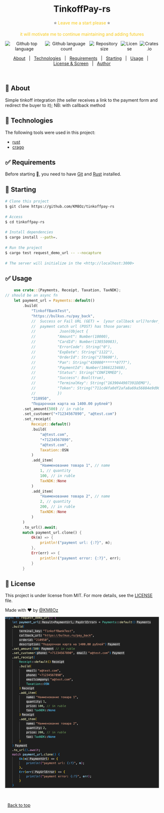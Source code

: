 

<h1 id="top" align="center">TinkoffPay-rs</h1>
<p id="top" color="#343434" align="center">⭐️ <font color="#F7C815">Leave me a start please</font> ⭐️</p>
<p id="top" align="center">
<font color="#F7C815">it will motivate me to continue maintaining and adding futures</font></p>
<div align="center" style="display:flex;flex-direction:row;gap:5px; width:100%;justify-content:center;">
  <img alt="Github top language" href="https://crates.io/crates/tinkoffpay" src="https://img.shields.io/github/languages/top/KM8Oz/TinkoffPay-rs?color=56BEB8">

  <img alt="Github language count" href="https://crates.io/crates/tinkoffpay" src="https://img.shields.io/github/languages/count/KM8Oz/tinkoffpay-rs?color=56BEB8">

  <img alt="Repository size" href="https://crates.io/crates/tinkoffpay" src="https://img.shields.io/github/repo-size/KM8Oz/tinkoffpay-rs?color=56BEB8">

  <img alt="License" href="https://crates.io/crates/tinkoffpay" src="https://img.shields.io/github/license/KM8Oz/tinkoffpay-rs?color=56BEB8">
  <img alt="Crates.io" href="https://crates.io/crates/tinkoffpay" src="https://img.shields.io/crates/v/tinkoffpay?color=56BEB8&label=tinkoffpay">
  <!-- <img alt="Github issues" src="https://img.shields.io/github/issues/KM8Oz/tinkoffpay-rs?color=56BEB8" /> -->

  <!-- <img alt="Github forks" src="https://img.shields.io/github/forks/KM8Oz/tinkoffpay-rs?color=56BEB8" /> -->

  <!-- <img alt="Github stars" src="https://img.shields.io/github/stars/KM8Oz/tinkoffpay-rs?color=56BEB8" /> -->
</div>

<!-- Status -->

<!-- <h4 align="center"> 
	🚧  TinkoffPay 🚀 Under construction...  🚧
</h4> 

<hr> -->

<p align="center" >
  <a href="#-about">About</a> &#xa0; | &#xa0; 
  <!-- <a href="#sparkles-features">Features</a> &#xa0; | &#xa0; -->
  <a href="#-technologies">Technologies</a> &#xa0; | &#xa0;
  <a href="#-requirements">Requirements</a> &#xa0; | &#xa0;
  <a href="#-starting">Starting</a> &#xa0; | &#xa0;
  <a href="#-usage">Usage</a> &#xa0; | &#xa0;
  <a href="#-license">License & Screen</a> &#xa0; | &#xa0;
  <a href="https://github.com/KM8Oz" target="_blank">Author</a>
</p>

<br>

## 🎯 About ##

Simple tinkoff integration (the seller receives a link to the payment form and redirect the buyer to it); NB: with callback method

## 🚀 Technologies ##

The following tools were used in this project:

- [rust](https://www.rust-lang.org/)
- [crago](https://crates.io/)

## ✅ Requirements ##

Before starting :checkered_flag:, you need to have [Git](https://git-scm.com) and [Rust](https://www.rust-lang.org/) installed.

## 🏁 Starting ##

```bash
# Clone this project
$ git clone https://github.com/KM8Oz/tinkoffpay-rs

# Access
$ cd tinkoffpay-rs

# Install dependencies
$ cargo install --path=.

# Run the project
$ cargo test request_demo_url -- --nocapture 

# The server will initialize in the <http://localhost:3000>
```

## ✅ Usage ##

```rust
    use crate::{Payments, Receipt, Taxation, TaxNDK};
// should be an async fn 
    let payment_url = Payments::default()
        .build(
            "TinkoffBankTest",
            "https://bulkus.ru/pay_back", 
            //  Success or Fail URL (GET) =  [your callback url]?order_id=[orderid]
            //  payment catch url (POST) has those params:
            //           Json(Object {
            //          "Amount": Number(10000),
            //          "CardId": Number(130550983),
            //          "ErrorCode": String("0"),
            //          "ExpDate": String("1122"),
            //          "OrderId": String("278600"),
            //          "Pan": String("430000******0777"),
            //          "PaymentId": Number(1866123460),
            //          "Status": String("CONFIRMED"),
            //          "Success": Bool(true),
            //          "TerminalKey": String("1639044907391DEMO"),
            //          "Token": String("711cd4fa0df2afa8a69a56884e9d902eb882c9a01af56498fc6bfdefaf9eef8d")
            //          })
            "210950", 
            "Подарочная карта на 1400.00 рублей")
        .set_amount(500) // in ruble
        .set_customer("+71234567890", "a@test.com")
        .set_receipt(
            Receipt::default()
            .build(
                "a@test.com", 
                "+71234567890", 
                "a@test.com", 
                Taxation::OSN
            )
            .add_item(
                "Наименование товара 1", // name
                1, // quantity
                100, // in ruble
                TaxNDK::None
            )
            .add_item(
                "Наименование товара 2", // name
                2, // quantity
                200, // in ruble
                TaxNDK::None
            )
        )
        .to_url().await;
        match payment_url.clone() {
            Ok(m) => {
                println!("payment url: {:?}", m);
            },
            Err(err) => {
                println!("payment error: {:?}", err);
            }
        }

```

## 📝 License ##

This project is under license from MIT. For more details, see the [LICENSE](LICENCE.md) file.


Made with :heart: by <a href="https://github.com/KM8Oz" target="_blank">@KM8Oz</a>
&#xa0;
<div align="center" > 
  <img src="./Screen-Shot.png" alt="TinkoffPay-rs" />

  &#xa0;

  <!-- <a href="https://tinkoffpay-rs.netlify.app">Demo</a> -->
</div>

&#xa0;
<a href="#top">Back to top</a>
